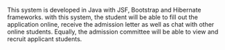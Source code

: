 This system is developed in Java with JSF, Bootstrap and Hibernate frameworks.
with this system, the student will be able to fill out the application online, receive the admission letter as well as chat with other online students. 
Equally, the admission committee will be able to view and recruit applicant students.


